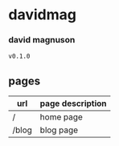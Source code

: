 # davidmag

### david magnuson

`v0.1.0`

## pages

| url   | page description |
| ----- | ---------------- |
| /     | home page        |
| /blog | blog page        |
